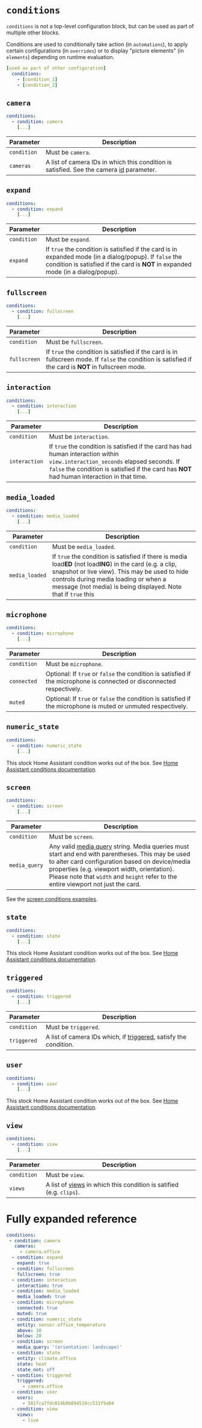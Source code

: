 # `conditions`

`conditions` is not a top-level configuration block, but can be used as part of
multiple other blocks.

Conditions are used to conditionally take action (in `automations`), to apply
certain configurations (in `overrides`) or to display "picture elements" (in
`elements`) depending on runtime evaluation.

```yaml
[used as part of other configuration]
  conditions:
    - [condition_1]
    - [condition_2]
```

## `camera`

```yaml
conditions:
  - condition: camera
    [...]
```

| Parameter | Description |
| - | - |
| `condition` | Must be `camera`. |
| `cameras` | A list of camera IDs in which this condition is satisfied. See the camera [id](cameras/README.md) parameter. |

## `expand`

```yaml
conditions:
  - condition: expand
    [...]
```

| Parameter | Description |
| - | - |
| `condition` | Must be `expand`. |
| `expand` | If `true` the condition is satisfied if the card is in expanded mode (in a dialog/popup). If `false` the condition is satisfied if the card is **NOT** in expanded mode (in a dialog/popup). |

## `fullscreen`

```yaml
conditions:
  - condition: fullscreen
    [...]
```

| Parameter | Description |
| - | - |
| `condition` | Must be `fullscreen`. |
| `fullscreen` | If `true` the condition is satisfied if the card is in fullscreen mode. If `false` the condition is satisfied if the card is **NOT** in fullscreen mode. |

## `interaction`

```yaml
conditions:
  - condition: interaction
    [...]
```

| Parameter | Description |
| - | - |
| `condition` | Must be `interaction`. |
| `interaction` | If `true` the condition is satisfied if the card has had human interaction within `view.interaction_seconds` elapsed seconds. If `false` the condition is satisfied if the card has **NOT** had human interaction in that time. |

## `media_loaded`

```yaml
conditions:
  - condition: media_loaded
    [...]
```

| Parameter | Description |
| - | - |
| `condition` | Must be `media_loaded`. |
| `media_loaded` | If `true` the condition is satisfied if there is media load**ED** (not load**ING**) in the card (e.g. a clip, snapshot or live view). This may be used to hide controls during media loading or when a message (not media) is being displayed. Note that if `true` this  

## `microphone`

```yaml
conditions:
  - condition: microphone
    [...]
```

| Parameter | Description |
| - | - |
| `condition` | Must be `microphone`. |
| `connected` | Optional: If `true` or `false` the condition is satisfied if the microphone is connected or disconnected respectively. |
| `muted` | Optional: If `true` or `false` the condition is satisfied if the microphone is muted or unmuted respectively. |

## `numeric_state`

```yaml
conditions:
  - condition: numeric_state
    [...]
```

This stock Home Assistant condition works out of the box. See [Home Assistant conditions documentation](https://www.home-assistant.io/dashboards/conditional/#numeric-state).

## `screen`

```yaml
conditions:
  - condition: screen
    [...]
```

| Parameter | Description |
| - | - |
| `condition` | Must be `screen`. |
| `media_query` | Any valid [media query](https://developer.mozilla.org/en-US/docs/Web/CSS/Media_Queries/Using_media_queries) string. Media queries must start and end with parentheses. This may be used to alter card configuration based on device/media properties (e.g. viewport width, orientation). Please note that `width` and `height` refer to the entire viewport not just the card. |

See the [screen conditions examples](../examples.md?id=screen-conditions).

## `state`

```yaml
conditions:
  - condition: state
    [...]
```

This stock Home Assistant condition works out of the box. See [Home Assistant conditions documentation](https://www.home-assistant.io/dashboards/conditional/#state).

## `triggered`

```yaml
conditions:
  - condition: triggered
    [...]
```

| Parameter | Description |
| - | - |
| `condition` | Must be `triggered`. |
| `triggered` | A list of camera IDs which, if [triggered](cameras/README.md?id=triggers), satisfy the condition. |

## `user`

```yaml
conditions:
  - condition: user
    [...]
```

This stock Home Assistant condition works out of the box. See [Home Assistant conditions documentation](https://www.home-assistant.io/dashboards/conditional/#user).

## `view`

```yaml
conditions:
  - condition: view
    [...]
```

| Parameter | Description |
| - | - |
| `condition` | Must be `view`. |
| `views` | A list of [views](view.md?id=supported-views) in which this condition is satified (e.g. `clips`). |

# Fully expanded reference

[](common/expanded-warning.md ':include')

```yaml
conditions:
 - condition: camera
   cameras:
     - camera.office
  - condition: expand
    expand: true
  - condition: fullscreen
    fullscreen: true
  - condition: interaction
    interaction: true
  - condition: media_loaded
    media_loaded: true
  - condition: microphone
    connected: true
    muted: true
  - condition: numeric_state
    entity: sensor.office_temperature
    above: 10
    below: 20
  - condition: screen
    media_query: '(orientation: landscape)'
  - condition: state
    entity: climate.office
    state: heat
    state_not: off
  - condition: triggered
    triggered:
      - camera.office
  - condition: user
    users:
      - 581fca7fdc014b8b894519cc531f9a04
  - condition: view
    views:
      - live
```
